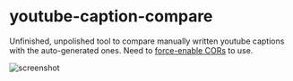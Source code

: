 # youtube-caption-compare
Unfinished, unpolished tool to compare manually written youtube captions with the auto-generated ones. Need to [force-enable CORs](https://gist.github.com/josephrocca/22f7f06925583a8c6630d55276c129db) to use.

![screenshot](https://i.imgur.com/Fici92A.png)
